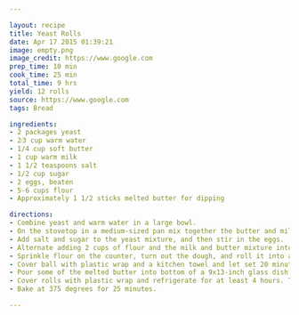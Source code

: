 ```yaml
---

layout: recipe
title: Yeast Rolls
date: Apr 17 2015 01:39:21
image: empty.png
image_credit: https://www.google.com
prep_time: 10 min
cook_time: 25 min
total_time: 9 hrs
yield: 12 rolls
source: https://www.google.com
tags: Bread

ingredients:
- 2 packages yeast
- 2⁄3 cup warm water
- 1/4 cup soft butter
- 1 cup warm milk
- 1 1/2 teaspoons salt
- 1/2 cup sugar
- 2 eggs, beaten
- 5-6 cups flour
- Approximately 1 1/2 sticks melted butter for dipping

directions:
- Combine yeast and warm water in a large bowl.
- On the stovetop in a medium-sized pan mix together the butter and milk until the butter melts.
- Add salt and sugar to the yeast mixture, and then stir in the eggs.
- Alternate adding 2 cups of flour and the milk and butter mixture into the yeast mixture. Gradually add the rest of the flour, stirring continuously.
- Sprinkle flour on the counter, turn out the dough, and roll it into a ball. (You may need to knead the dough a little more.)
- Cover ball with plastic wrap and a kitchen towel and let set 20 minutes. Pat down dough to about ½ inch thick.
- Pour some of the melted butter into bottom of a 9x13-inch glass dish. Cut out each roll with a biscuit cutter, dip in butter, and place in dish. (This recipe usually will make enough rolls to fill both a 9x13-inch and an 8x8-inch dish.)
- Cover rolls with plastic wrap and refrigerate for at least 4 hours. Take out of the refrigerator and let set 15 minutes. Uncover before baking.
- Bake at 375 degrees for 25 minutes.

---
```

